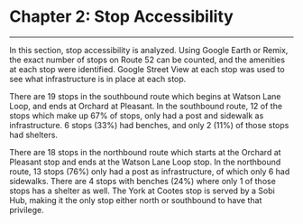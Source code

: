 # Chapter 2: Stop Accessibility
___

In this section, stop accessibility is analyzed. Using Google Earth or Remix, the exact number of stops on Route 52 can be counted, and the amenities at each stop were identified. Google Street View at each stop was used to see what infrastructure is in place at each stop.

There are 19 stops in the southbound route which begins at Watson Lane Loop, and ends at Orchard at Pleasant. In the southbound route, 12 of the stops which make up 67% of stops, only had a post and sidewalk as infrastructure. 6 stops (33%) had benches, and only 2 (11%) of those stops had shelters.

There are 18 stops in the northbound route which starts at the Orchard at Pleasant stop and ends at the Watson Lane Loop stop. In the northbound route, 13 stops (76%) only had a post as infrastructure, of which only 6 had sidewalks. There are 4 stops with benches (24%) where only 1 of those stops has a shelter as well. The York at Cootes stop is served by a Sobi Hub, making it the only stop either north or southbound to have that privilege.
